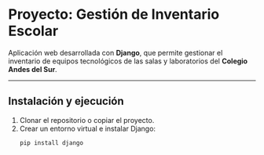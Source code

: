 # Proyecto: Gestión de Inventario Escolar

Aplicación web desarrollada con **Django**, que permite gestionar el inventario de equipos tecnológicos
de las salas y laboratorios del **Colegio Andes del Sur**.

---

##  Instalación y ejecución

1. Clonar el repositorio o copiar el proyecto.
2. Crear un entorno virtual e instalar Django:
   ```bash
   pip install django
